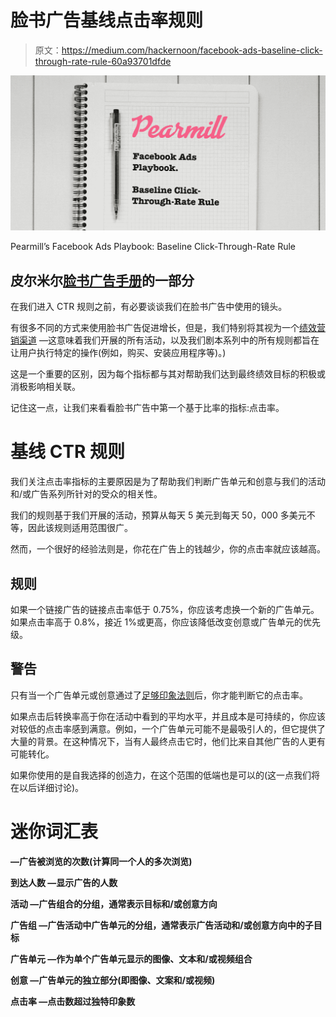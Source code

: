 # 脸书广告基线点击率规则

> 原文：<https://medium.com/hackernoon/facebook-ads-baseline-click-through-rate-rule-60a93701dfde>

![](img/c867945609784dee85d6b347a4227788.png)

Pearmill’s Facebook Ads Playbook: Baseline Click-Through-Rate Rule

## 皮尔米尔[脸书广告手册](/@ngardideh/were-open-up-our-playbook-to-run-facebook-ads-9ea89fe8b212)的一部分

在我们进入 CTR 规则之前，有必要谈谈我们在脸书广告中使用的镜头。

有很多不同的方式来使用脸书广告促进增长，但是，我们特别将其视为一个[绩效营销渠道](https://www.forbes.com/sites/forbesnycouncil/2018/08/23/is-performance-marketing-the-next-big-step-in-digital/#180893b8767b) —这意味着我们开展的所有活动，以及我们剧本系列中的所有规则都旨在让用户执行特定的操作(例如，购买、安装应用程序等)。)

这是一个重要的区别，因为每个指标都与其对帮助我们达到最终绩效目标的积极或消极影响相关联。

记住这一点，让我们来看看脸书广告中第一个基于比率的指标:点击率。

# 基线 CTR 规则

我们关注点击率指标的主要原因是为了帮助我们判断广告单元和创意与我们的活动和/或广告系列所针对的受众的相关性。

我们的规则基于我们开展的活动，预算从每天 5 美元到每天 50，000 多美元不等，因此该规则适用范围很广。

然而，一个很好的经验法则是，你花在广告上的钱越少，你的点击率就应该越高。

## 规则

如果一个链接广告的链接点击率低于 0.75%，你应该考虑换一个新的广告单元。如果点击率高于 0.8%，接近 1%或更高，你应该降低改变创意或广告单元的优先级。

## 警告

只有当一个广告单元或创意通过了[足够印象法则](https://hackernoon.com/facebook-ads-enough-impressions-rule-8d043e5ea063)后，你才能判断它的点击率。

如果点击后转换率高于你在活动中看到的平均水平，并且成本是可持续的，你应该对较低的点击率感到满意。例如，一个广告单元可能不是最吸引人的，但它提供了大量的背景。在这种情况下，当有人最终点击它时，他们比来自其他广告的人更有可能转化。

如果你使用的是自我选择的创造力，在这个范围的低端也是可以的(这一点我们将在以后详细讨论)。

# 迷你词汇表

**—广告被浏览的次数(计算同一个人的多次浏览)**

****到达人数** —显示广告的人数**

****活动** —广告组合的分组，通常表示目标和/或创意方向**

****广告组** —广告活动中广告单元的分组，通常表示广告活动和/或创意方向中的子目标**

****广告单元** —作为单个广告单元显示的图像、文本和/或视频组合**

****创意** —广告单元的独立部分(即图像、文案和/或视频)**

****点击率** —点击数超过独特印象数**